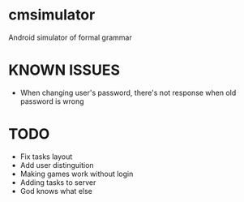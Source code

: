 # cmsimulator
Android simulator of formal grammar

# KNOWN ISSUES

- When changing user's password, there's not response when old password is wrong

# TODO

- Fix tasks layout
- Add user distinguition
- Making games work without login
- Adding tasks to server
- God knows what else